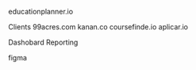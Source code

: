educationplanner.io

Clients
99acres.com
kanan.co
coursefinde.io
aplicar.io


Dashobard
Reporting

figma

